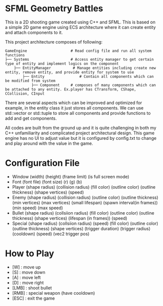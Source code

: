 # SFML Geometry Battles
This is a 2D shooting game created using C++ and SFML. This is based on a simple 2D game engine using ECS architecture where it can create entity and attach components to it.

This project architecture composes of following:


    GameEngine               	  # Read config file and run all system functions
    ├── Systems             	  # Access entity manager to get certain type of entity and implement logics on the component
        ├── EntityManager          # Manage entities including create new entity, remove entity, and provide entity for system to use
            ├── Entity          	  # Contain all components which can be modified from system
                ├── Component 	  # composes of many components which can be attached to any entity. Ex.player has CTransform, CShape, CCollision, CInput

There are several aspects which can be improved and optimized for example, in the entity class it just stores all components. We can use std::vector or std::tuple to store all components and provide functions to add and get components.

All codes are built from the ground up and it is quite challenging in both my C++ unfamiliarity and complicated project architectural design. This game engine has no UI to adjust value but it is configured by config.txt to change and play around with the value in the game.

# Configuration File
- Window (width) (height) (frame limit) (is full screen mode)
- Font (font file) (font size) (r) (g) (b)
- Player (shape radius) (collision radius) (fill color) (outline color) (outline thickness) (shape vertices) (speed)
- Enemy (shape radius) (collision radius) (outline color) (outline thickness) (min vertices) (max vertices) (small lifespan) (spawn interval(in frames)) (min speed) (max speed)
- Bullet (shape radius) (collsiion radius) (fill color) (outline color) (outline thickness) (shape vertices) (lifespan (in frames)) (speed)
- Special (shape radius) (collsiion radius) (speed) (fill color) (outline color) (outline thickness) (shape vertices) (trigger duration) (trigger radius) (cooldown) (speed) (vec2 trigger pos)

# How to Play
- [W] : move up
- [S] : move down
- [A] : move left
- [D] : move right
- [LMB] : shoot bullet
- [RMB] : special weapon (have cooldown)
- [ESC] : exit the game